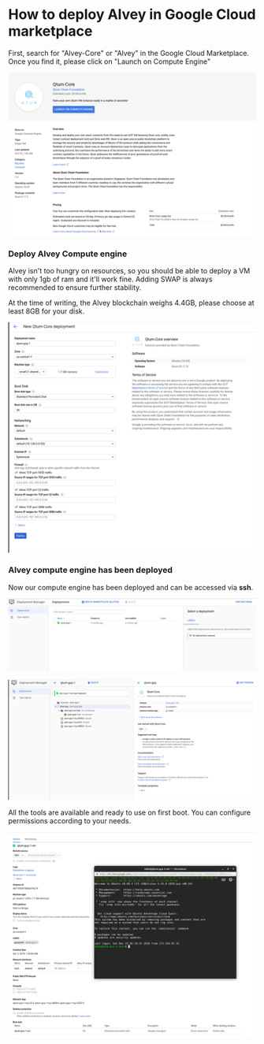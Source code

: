 # How to deploy Alvey in Google Cloud marketplace





First, search for "Alvey-Core" or "Alvey" in the Google Cloud Marketplace. Once you find it, please click on "Launch on Compute Engine"

![1](1.png)



### Deploy Alvey Compute engine

Alvey isn't too hungry on resources, so you should be able to deploy a VM with only 1gb of ram and it'll work fine. Adding SWAP is always recommended to ensure further stability.

At the time of writing, the Alvey blockchain weighs 4.4GB, please choose at least 8GB for your disk.

![2](2.png)



### Alvey compute engine has been deployed 

Now our compute engine has been deployed and can be accessed via **ssh**.

![4](4.png)

![6](6.png)

All the tools are available and ready to use on first boot. You can configure permissions according to your needs.

![8](8.png)
